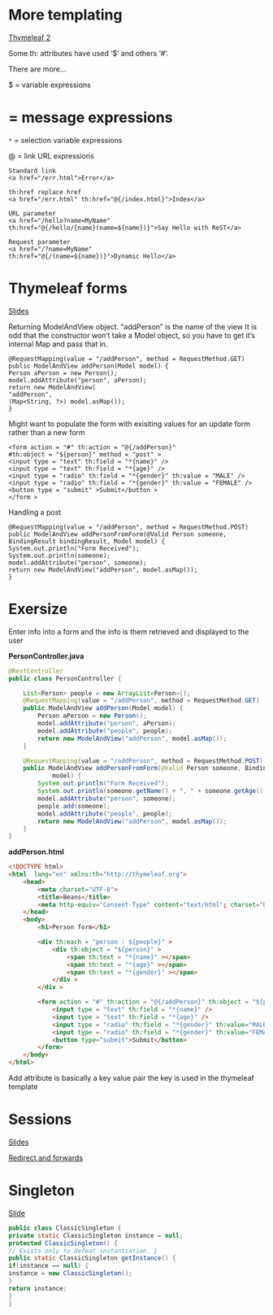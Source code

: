 # More templating

[Thymeleaf 2](https://learningcentral.cf.ac.uk/webapps/blackboard/execute/content/file?cmd=view&content_id=_4835110_1&course_id=_387554_1)

Some th: attributes have used ‘$’ and others ‘#’.

There are more…

$ = variable expressions

# = message expressions

```*``` = selection variable expressions

@ = link URL expressions

```
Standard link
<a href="/err.html">Error</a>

th:href replace href
<a href="/err.html" th:href="@{/index.html}">Index</a>

URL parameter
<a href="/hello?name=MyName"
th:href="@{/hello/{name}(name=${name})}">Say Hello with ReST</a>

Request parameter
<a href="/?name=MyName"
th:href="@{/(name=${name})}">Dynamic Hello</a>
```
# Thymeleaf forms

[Slides](https://learningcentral.cf.ac.uk/webapps/blackboard/execute/content/file?cmd=view&content_id=_4835113_1&course_id=_387554_1)

Returning ModelAndView object.
“addPerson” is the name of the view
It is odd that the constructor won’t take a
Model object, so you have to get it’s
internal Map and pass that in.
```
@RequestMapping(value = "/addPerson", method = RequestMethod.GET)
public ModelAndView addPerson(Model model) {
Person aPerson = new Person();
model.addAttribute("person", aPerson);
return new ModelAndView(
"addPerson",
(Map<String, ?>) model.asMap());
}
```

Might want to populate the form with exisiting values for an update form rather than a new form

```
<form action = "#" th:action = "@{/addPerson}"
#th:object = "${person}" method = "post" >
<input type = "text" th:field = "*{name}" />
<input type = "text" th:field = "*{age}" />
<input type = "radio" th:field = "*{gender}" th:value = "MALE" />
<input type = "radio" th:field = "*{gender}" th:value = "FEMALE" />
<button type = "submit" >Submit</button >
</form >
```

Handling a post
```
@RequestMapping(value = "/addPerson", method = RequestMethod.POST)
public ModelAndView addPersonFromForm(@Valid Person someone,
BindingResult bindingResult, Model model) {
System.out.println("Form Received");
System.out.println(someone);
model.addAttribute("person", someone);
return new ModelAndView("addPerson", model.asMap());
}
```

# Exersize

Enter info into a form and the info is them retrieved and displayed to the user

**PersonController.java**
```java
@RestController
public class PersonController {

    List<Person> people = new ArrayList<Person>();
    @RequestMapping(value = "/addPerson", method = RequestMethod.GET)
    public ModelAndView addPerson(Model model) {
        Person aPerson = new Person();
        model.addAttribute("person", aPerson);
        model.addAttribute("people", people);
        return new ModelAndView("addPerson", model.asMap());
    }

    @RequestMapping(value = "/addPerson", method = RequestMethod.POST)
    public ModelAndView addPersonFromForm(@Valid Person someone, BindingResult bindingResult, Model
            model) {
        System.out.println("Form Received");
        System.out.println(someone.getName() + ", " + someone.getAge() + ", " + someone.getGender());
        model.addAttribute("person", someone);
        people.add(someone);
        model.addAttribute("people", people);
        return new ModelAndView("addPerson", model.asMap());
    }
}
```

**addPerson.html**
```html
<!DOCTYPE html>
<html  lang="en" xmlns:th="http://thymeleaf.org">
    <head>
        <meta charset="UTF-8">
        <title>Beans</title>
        <meta http-equiv="Consent-Type" content="text/html"; charset="UTF-8"/>
    </head>
    <body>
        <h1>Person form</h1>

        <div th:each = "person : ${people}" >
            <div th:object = "${person}" >
                <span th:text = "*{name}" ></span>
                <span th:text = "*{age}" ></span>
                <span th:text = "*{gender}" ></span>
            </div >
        </div >

        <form action = "#" th:action = "@{/addPerson}" th:object = "${person}" method = "post" >
            <input type = "text" th:field = "*{name}" />
            <input type = "text" th:field = "*{age}" />
            <input type = "radio" th:field = "*{gender}" th:value="MALE" />
            <input type = "radio" th:field = "*{gender}" th:value="FEMALE" />
            <button type="submit">Submit</button>
        </form>
    </body>
</html>
```

Add attribute is basically a key value pair the key is used in the thymeleaf template 

# Sessions

[Slides](https://learningcentral.cf.ac.uk/bbcswebdav/pid-4835114-dt-content-rid-11854591_2/courses/1819-CM6213/Slides/Spring%20Boot/W2.11%20-%20Sessions%20and%20Double%20Submits.pdf)

[Redirect and forwards](https://www.baeldung.com/spring-redirect-and-forward)

# Singleton

[Slide](https://learningcentral.cf.ac.uk/webapps/blackboard/execute/content/file?cmd=view&content_id=_4842093_1&course_id=_387554_1)

```java
public class ClassicSingleton {
private static ClassicSingleton instance = null;
protected ClassicSingleton() {
// Exists only to defeat instantiation. }
public static ClassicSingleton getInstance() {
if(instance == null) {
instance = new ClassicSingleton();
}
return instance;
}
}
```
